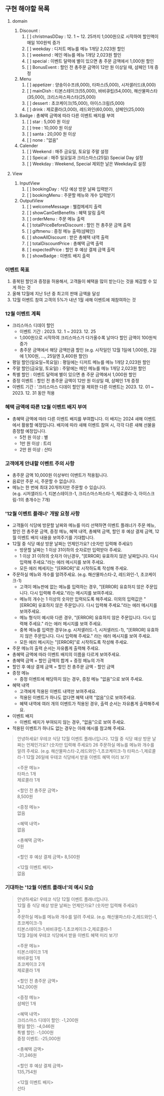 ## 구현 해야할 목록
1. domain
   1. Discount : 
      1. [ ] christmasDDay : 12. 1 ~ 12. 25까지 1,000원으로 시작하여 할인액이 매일 100원씩 증가
      2. [ ] weekday : 디저트 메뉴를 메뉴 1개당 2,023원 할인
      3. [ ] weekend : 메인 메뉴를 메뉴 1개당 2,023원 할인
      4. [ ] special : 이벤트 달력에 별이 있으면 총 주문 금액에서 1,000원 할인
      5. [ ] BonusEvent : 할인 전 총주문 금액이 12만 원 이상일 때, 샴페인 1개 증정
   2. Menu
      1. [ ] appetizer : 양송이수프(6,000), 타파스(5,000), 시저샐러드(8,000)
      2. [ ] mainDish : 티본스테이크(55,000), 바비큐립(54,000), 해산물파스타(35,000), 크리스마스파스타(25,000)
      3. [ ] dessert : 초코케이크(15,000), 아이스크림(5,000)
      4. [ ] drink : 제로콜라(3,000), 레드와인(60,000), 샴페인(25,000)
   3. Badge : 총혜택 금액에 따라 다른 이벤트 배지를 부여
      1. [ ] star : 5,000 원 이상
      2. [ ] tree : 10,000 원 이상
      3. [ ] santa : 20,000 원 이상
      4. [ ] none : "없음"
   4. Calender
      1. [ ] Weekend : 매주 금요일, 토요일 주말 설정
      2. [ ] Speical : 매주 일요일과 크리스마스(25일) Special Day 설정
      3. [ ] Weekday : Weekend, Special 제외한 날은 Weekday로 설정

2. View
   1. InputView
      1. [ ] bookingDay : 식당 예상 방문 날짜 입력받기
      2. [ ] bookingMenu : 주문할 메뉴와 개수 입력받기
   2. OutputView
      1. [ ] welcomeMessage : 웰컴메세지 출력 
      2. [ ] showCanGetBenefits : 혜택 알림 출력
      4. [ ] orderMenu : 주문 메뉴 출력
      5. [ ] totalPriceBeforeDiscount : 할인 전 총주문 금액 출력
      6. [ ] giftmenu : 증정 메뉴 출력(샴페인)
      7. [ ] showAllDiscount : 받은 총혜택 내역 출력
      8. [ ] totalDiscountPrice : 총혜택 금액 출력
      9. [ ] expectedPrice : 할인 후 예상 결제 금액 출력
      10. [ ] showBadge : 이벤트 배지 출력


### 이벤트 목표
1. 중복된 할인과 증정을 허용해서, 고객들이 혜택을 많이 받는다는 것을 체감할 수 있게 하는 것
2. 올해 12월에 지난 5년 중 최고의 판매 금액을 달성
3. 12월 이벤트 참여 고객의 5%가 내년 1월 새해 이벤트에 재참여하는 것

### 12월 이벤트 계획
- 크리스마스 디데이 할인
  - 이벤트 기간 : 2023. 12. 1 ~ 2023. 12. 25
  - 1,000원으로 시작하여 크리스마스가 다가올수록 날마다 할인 금액이 100원씩 증가
  - 총주문 금액에서 해당 금액만큼 할인
  (e.g. 시작일인 12월 1일에 1,000원, 2일에 1,100원, ..., 25일엔 3,400원 할인)
- 평일 할인(일요일~목요일) : 평일에는 디저트 메뉴를 메뉴 1개당 2,023원 할인
- 주말 할인(금요일, 토요일) : 주말에는 메인 메뉴를 메뉴 1개당 2,023원 할인
- 특별 할인 : 이벤트 달력에 별이 있으면 총 주문 금액에서 1,000원 할인
- 증정 이벤트 : 할인 전 총주문 금액이 12만 원 이상일 때, 샴페인 1개 증정
- 이벤트 기간 : '크리스마스 디데이 할인'을 제외한 다른 이벤트는 2023. 12. 01 ~ 2023. 12. 31 동안 적용

### 혜택 금액에 따른 12월 이벤트 배지 부여
- 총혜택 금액에 따라 다른 이벤트 배지를 부여합니다. 이 배지는 2024 새해 이벤트에서 활용할 예정입니다.
배지에 따라 새해 이벤트 참여 시, 각각 다른 새해 선물을 증정할 예정입니다.
  - 5천 원 이상 : 별
  - 1만 원 이상 : 트리
  - 2만 원 이상 : 산타

### 고객에게 안내할 이벤트 주의 사항
- 총주문 금액 10,000원 이상부터 이밴트가 적용됩니다.
- 음료만 주문 시, 주문할 수 없습니다.
- 메뉴는 한 번에 최대 20개까지만 주문할 수 있습니다.</br>
  (e.g. 시저샐러드-1, 티본스테이크-1, 크리스마스파스타-1, 제로콜라-3, 아이스크림-1의 총개수는 7개)

### '12월 이벤트 플래너' 개발 요청 사항
- 고객들이 식당에 방문할 날짜와 메뉴를 미리 선택하면 이벤트 플래너가 주문 메뉴, 할인 전 총주문 금액,
증정 메뉴, 혜택 내역, 총혜택 금액, 할인 후 예상 결제 금액, 12월 이벤트 배지 내용을 보여주기를 기대합니다.
- 12월 중 식당 예상 방문 날짜는 언제인가요? (숫자만 입력해 주세요!)
  - 방문할 날짜는 1 이상 31이하의 숫자로만 입력받아 주세요.
  - 1 이상 31 이하의 숫자가 아닌경우, "[ERROR] 유효하지 않은 날짜입니다. 다시 입력해 주세요."라는 에러 메시지를 보여 주세요.
  - 모든 에러 메세지는 "[ERROR]"로 시작하도록 작성해 주세요.
- 주문하실 메뉴와 개수를 알려주세요. (e.g. 해산물파스타-2, 레드와인-1, 초코케이크-1)
  - 고객이 메뉴판에 없는 메뉴를 입력하는 경우,
  "[ERROR] 유효하지 않은 주문입니다. 다시 입력해 주세요."라는 메시지를 보여주세요.
  - 메뉴의 개수는 1 이상의 숫자만 입력되도록 해주세요.
  이외의 입력값은 "[ERROR] 유효하지 않은 주문입니다. 다시 입력해 주세요."라는 에러 메시지를 보여주세요.
  - 메뉴 형식이 예시와 다른 경우,
  "[ERROR] 유효하지 않은 주문입니다. 다시 입력해 주세요." 라는 에러 메시지를 보여 주세요.
  - 중복 메뉴를 입력한 경우(e.g. 시저샐러드-1, 시저샐러드-1),
  "[ERROR] 유효하지 않은 주문입니다. 다시 입력해 주세요." 라는 에러 메시지를 보여 주세요.
  - 모든 에러 메시지는 "[ERROR]"로 시작하도록 작성해 주세요.
- 주문 메뉴의 출력 순서는 자유롭게 출력해 주세요.
- 총혜택 금액에 따라 이벤트 배지의 이름을 다르게 보여주세요.
- 총혜택 금액 = 할인 금액의 합계 + 증정 메뉴의 가격
- 할인 후 예상 결제 금액 = 할인 전 총주문 금액 - 할인 금액
- 증정 메뉴
  - 증정 이벤트에 해당하지 않는 경우, 증정 메뉴 "없음"으로 보여 주세요.
- 혜택 내역
  - 고객에게 적용된 이벤트 내역만 보여주세요.
  - 적용된 이벤트가 하나도 없다면 혜택 내역 "없음"으로 보여주세요.
  - 혜택 내역에 여러 개의 이벤트가 적용된 경우, 출력 순서는 자유롭게 출력해주세요.
- 이벤트 배지
  - 이벤트 배지가 부여되지 않는 경우, "없음"으로 보여 주세요.
- 적용된 이벤트가 하나도 없는 경우는 아래 예시를 참고해 주세요.

> 안녕하세요! 우테코 식당 12월 이벤트 플래너입니다.
12월 중 식당 예상 방문 날짜는 언제인가요? (숫자만 입력해 주세요!)
26
주문하실 메뉴를 메뉴와 개수를 알려 주세요. (e.g. 해산물파스타-2,레드와인-1,초코케이크-1)
타파스-1,제로콜라-1
12월 26일에 우테코 식당에서 받을 이벤트 혜택 미리 보기!
>
><주문 메뉴></br>
타파스 1개</br>
제로콜라 1개
>
><할인 전 총주문 금액></br>
>8,500원
>
><증정 메뉴></br>
>없음
>
><혜택 내역></br>
>없음
>
><총혜택 금액></br>
>0원
>
><할인 후 예상 결제 금액>
>8,500원
>
><12월 이벤트 배지></br>
없음

### 기대하는 '12월 이벤트 플래너'의 예시 모습
>
> 안녕하세요! 우테코 식당 12월 이벤트 플래너입니다.</br>
>12월 중 식당 예상 방문 날짜는 언제인가요? (숫자만 입력해 주세요!)</br>
>3</br>
>주문하실 메뉴를 메뉴와 개수를 알려 주세요. (e.g. 해산물파스타-2,레드와인-1,초코케이크-1)</br>
>티본스테이크-1,바비큐립-1,초코케이크-2,제로콜라-1</br>
>12월 3일에 우테코 식당에서 받을 이벤트 혜택 미리 보기!</br>
>
><주문 메뉴></br>
>티본스테이크 1개</br>
>바비큐립 1개</br>
>초코케이크 2개</br>
>제로콜라 1개</br>
>
><할인 전 총주문 금액></br>
>142,000원
>
><증정 메뉴></br>
>샴페인 1개
>
><혜택 내역></br>
>크리스마스 디데이 할인: -1,200원</br>
>평일 할인: -4,046원</br>
>특별 할인: -1,000원</br>
>증정 이벤트: -25,000원</br>
>
><총혜택 금액></br>
>-31,246원
>
><할인 후 예상 결제 금액></br>
>135,754원
>
><12월 이벤트 배지></br>
>산타
> 
